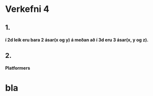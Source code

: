 # Verkefni 4

## 1.  
#### í 2d leik eru bara 2 ásar(x og y) á meðan að í 3d eru 3 ásar(x, y og z).

## 2.
#### Platformers
  # bla
